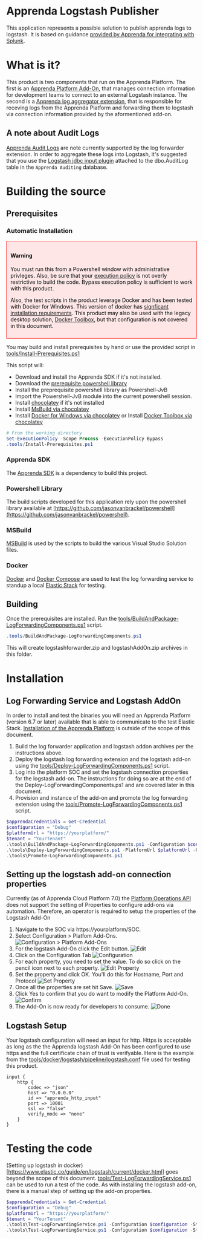 # Apprenda Logstash Publisher
This application represents a possible solution to publish apprenda logs to 
logstash.  It is based on guidance [provided by Apprenda for integrating with Splunk](https://github.com/Apprenda/Splunk).

# What is it?
This product is two components that run on the Apprenda Platform.  The first is an [Apprenda Platform Add-On](http://docs.apprenda.com/current/addons), that manages connection information for development teams to connect to an external Logstash instance.  The second is a [Apprenda log aggregator extension](http://docs.apprenda.com/current/extensions), that is responsible for receving logs from the Apprenda Platform and forwarding them to logstash via connection information provided by the aformentioned add-on.

## A note about Audit Logs
[Apprenda Audit Logs](http://docs.apprenda.com/7-0/managing-event-logs#Audit%20Logs) are note currently supported by the log forwarder extension.  In order to aggregate these logs into Logstash, it's suggested that you use the [Logstash jdbc input plugin](https://www.elastic.co/guide/en/logstash/current/plugins-inputs-jdbc.html) attached to the dbo.AuditLog table in the ```Apprenda Auditing``` database.

# Building the source
## Prerequisites
### Automatic Installation

<div style="border: solid 1px red; background-color: #ffe6e6; color: black; padding: 10px">
<h4>Warning</h4>
You must run this from a Powershell window with administrative privleges.  Also, be sure that your <a href="https://msdn.microsoft.com/en-us/powershell/reference/5.1/microsoft.powershell.core/about/about_execution_policies">execution policy</a> is not overly restrictive to build the code.  Bypass execution policy is sufficient to work with this product.

Also, the test scripts in the product leverage Docker and has been tested with Docker for Windows.  This version of docker has [signficant installation requirements](https://docs.docker.com/docker-for-windows/install/#what-to-know-before-you-install).  This product may also be used with the legacy desktop solution, [Docker Toolbox](https://docs.docker.com/toolbox/overview/), but that configuration is not covered in this document.
</div>

You may build and install prerequisites by hand or use the provided script in [tools/Install-Prerequisites.ps1](tools/Install-Prerequisites.ps1)

This script will:
* Download and install the Apprenda SDK if it's not installed.
* Download the [prerequisite powershell library](https://github.com/jasonvanbrackel/powershell)
* Install the preprequisite powershell library as Powershell-JvB
* Import the Powershell-JvB module into the current powershell session.
* Install [chocolatey](https://chocolatey.org) if it's not installed
* Install [MsBuild via chocolatey](https://chocolatey.org/packages/microsoft-build-tools)
* Install [Docker for Windows via chocolatey](https://chocolatey.org/packages/docker-for-windows)  or Install [Docker Toolbox via chocolatey](https://chocolatey.org/packages/docker-toolbox)


```powershell
# From the working directory
Set-ExecutionPolicy -Scope Process -ExecutionPolicy Bypass
.tools/Install-Prerequisites.ps1
```

### Apprenda SDK
The [Apprenda SDK](https://docs.apprenda.com/downloads#tools) is a dependency to build this project.

### Powershell Library
The build scripts developed for this application rely upon the powershell library available at [https://github.com/jasonvanbrackel/powershell](https://github.com/jasonvanbrackel/powershell).  

### MSBuild 
[MSBuild](https://github.com/Microsoft/msbuild) is used by the scripts to build the various Visual Studio Solution files.

### Docker
[Docker](https://www.docker.com) and [Docker Compose](https://github.com/docker/compose) are used to test the log forwarding service to standup a local [Elastic Stack](https://www.elastic.co/products) for testing.

## Building
Once the prerequisites are installed. Run the [tools/BuildAndPackage-LogForwardingComponents.ps1](tools/BuildAndPackage-LogForwardingComponents.ps1) script.

```powershell
.tools/BuildAndPackage-LogForwardingComponents.ps1
```

This will create logstashforwarder.zip and logstashAddOn.zip archives in this folder.

# Installation
## Log Forwarding Service and Logstash AddOn
In order to install and test the binaries you will need an Apprenda Platform (version 6.7 or later) available that is able to communicate to the test Elastic Stack.  [Installation of the Apprenda Platform](http://docs.apprenda.com/current/download) is outside of the scope of this document.

1. Build the log forwarder application and logstash addon archives per the instructions above.
2. Deploy the logstash log forwarding extension and the logstash add-on using the [tools/Deploy-LogForwardingComponents.ps1](tools/Deploy-LogForwardingComponents.ps1) script.
3. Log into the platform SOC and set the logstash connection properties for the logstash add-on.  The instructions for doing so are at the end of the Deploy-LogForwardingComponents.ps1 and are covered later in this document.
4. Provision and instance of the add-on and promote the log forwarding extension using the [tools/Promote-LogForwardingComponents.ps1](tools/Promote-LogForwardingComponents.ps1) script.

```powershell
$apprendaCredentials = Get-Credential
$configuration = "Debug"
$platformUrl = "https://yourplatform/"
$tenant = "YourTenant"
.\tools\BuildAndPackage-LogForwardingComponents.ps1 -Configuration $configuration
.\tools\Deploy-LogForwardingComponents.ps1 -PlatformUrl $platformUrl -Username $apprendaCredentials.UserName -Password $apprendaCredentials.GetNetworkCredential().Password -Tenant $tenant
.\tools\Promote-LogForwardingComponents.ps1
```

## Setting up the logstash add-on connection properties
Currently (as of Apprenda Cloud Platform 7.0) the [Platform Operations API](http://docs.apprenda.com/restapi/platformops/v1) does not support the setting of Properties to configure add-ons via automation.  Therefore, an operator is required to setup the properties of the Logstash Add-On

1. Navigate to the SOC via https://yourplatform/SOC.
2. Select Configuration > Platfom Add-Ons.
![Configuration > Platform Add-Ons](images/SetAddOnProperties-1.png)
3. For the logstash Add-On click the Edit button.
![Edit](images/SetAddOnProperties-2.png)
4. Click on the Configuration Tab
![Configuration](images/SetAddOnProperties-3.png)
5. For each property, you need to set the value.  To do so click on the pencil icon next to each property.
![Edit Property](images/SetAddOnProperties-4.png)
6. Set the property and click OK.  You'll do this for Hostname, Port and Protocol
![Set Property](images/SetAddOnProperties-5.png)
7. Once all the properties are set hit Save.
![Save](images/SetAddOnProperties-6.png)
8. Click Yes to confirm that you do want to modify the Platform Add-On.
![Confirm](images/SetAddOnProperties-7.png)
9. The Add-On is now ready for developers to consume.
![Done](images/SetAddOnProperties-8.png)

## Logstash Setup
Your logstash configuration will need an input for http.  Https is acceptable as long as the the Apprenda logstash Add-On has been configured to use https and the full certificate chain of trust is verifyable.  Here is the example from the [tools/docker/logstash/pipeline/logstash.conf](tools/docker/logstash/pipeline/logstash.conf) file used for testing this product.

```
input {
    http {
        codec => "json"
        host => "0.0.0.0"
        id => "apprenda_http_input"
        port => 10001
        ssl => "false"
        verify_mode => "none"
    }
}
```

# Testing the code
(Setting up logstash in docker)[https://www.elastic.co/guide/en/logstash/current/docker.html] goes beyond the scope of this document.  [tools/Test-LogForwardingService.ps1](tools/Test-LogForwardingService.ps1) can be used to run a test of the code.  As with installing the logstash add-on, there is a manual step of setting up the add-on properties.

```powershell
$apprendaCredentials = Get-Credential
$configuration = "Debug"
$platformUrl = "https://yourplatform/"
$tenant = "YourTenant"
.\tools\Test-LogForwardingService.ps1 -Configuration $configuration -Step 1 -PlatformUrl $platformUrl -Username $apprendaCredentials.UserName -Password $apprendaCredentials.GetNetworkCredential().Password -Tenant $tenant
.\tools\Test-LogForwardingService.ps1 -Configuration $configuration -Step 2 -PlatformUrl $platformUrl -Username $apprendaCredentials.UserName -Password $apprendaCredentials.GetNetworkCredential().Password -Tenant $tenant
```